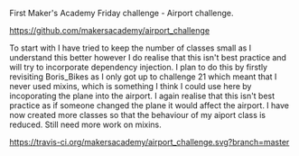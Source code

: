 First Maker's Academy Friday challenge - Airport challenge.

https://github.com/makersacademy/airport_challenge 

To start with I have tried to keep the number of classes small as I understand this better however I do realise that this isn't best practice and will try to incorporate dependency injection. I plan to do this by firstly revisiting Boris_Bikes as I only got up to challenge 21 which meant that I never used mixins, which is something I think I could use here by incoporating the plane into the airport. I again realise that this isn't best practice as if someone changed the plane it would affect the airport. I have now created more classes 
    so that the behaviour of my aiport class is reduced. Still need more work on mixins.

https://travis-ci.org/makersacademy/airport_challenge.svg?branch=master 